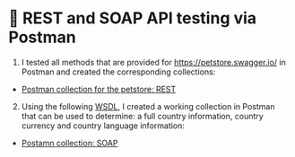 #  🔗 REST and SOAP API testing via Postman 

1) I tested all methods that are provided for https://petstore.swagger.io/ in Postman and created the corresponding collections:
 <ul>
<li>  <a href="https://www.postman.com/warped-shuttle-505474/workspace/petsore/collection/31687214-0a799851-b08e-4d3b-8caf-5bbc19917cde?action=share&creator=31687214">Postman collection for the petstore: REST</a>  </li>
</ul>

2) Using the following <a href="http://webservices.oorsprong.org/websamples.countryinfo/CountryInfoService.wso?WSDL">WSDL</a>, I created a working collection in Postman that can be used to determine: a full country information, country currency and country language information: 
 <ul>
<li> <a href="https://www.postman.com/warped-shuttle-505474/workspace/soap/collection/31687214-bcb14ac1-411c-4399-929f-4b727aae37cc?action=share&creator=31687214">Postamn collection: SOAP</a>   </li>
</ul>

